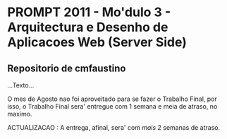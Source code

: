 # PROMPT 2011 - Mo'dulo 3 - Arquitectura e Desenho de Aplicacoes Web (Server Side)

## Repositorio de cmfaustino

...Texto...

O mes de Agosto nao foi aproveitado para se fazer o Trabalho Final,
por isso,
o Trabalho Final sera' entregue com 1 semana e meia de atraso, no maximo.

ACTUALIZACAO : A entrega, afinal, sera' com *mais* 2 semanas de atraso.
